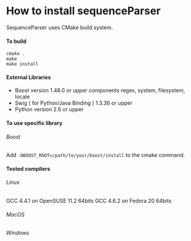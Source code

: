 # How to install sequenceParser

SequenceParser uses CMake build system.

#### To build
```
cmake .
make
make install
```

#### External Libraries
* Boost
version 1.48.0 or upper
components regex, system, filesystem, locale
* Swig ( for Python/Java Binding )
1.3.36 or upper
* Python
version 2.6 or upper

#### To use specific library
###### Boost
Add ```-DBOOST_ROOT=/path/to/your/boost/install``` to the cmake command.

#### Tested compilers
###### Linux
GCC 4.4.1 on OpenSUSE 11.2 64bits
GCC 4.6.2 on Fedora 20 64bits
###### MacOS
###### Windows
